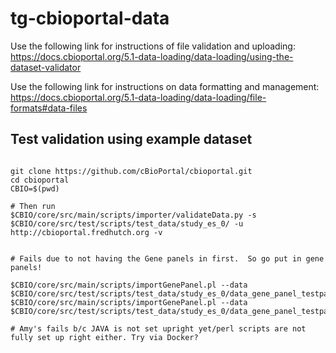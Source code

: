 # tg-cbioportal-data

Use the following link for instructions of file validation and uploading:
https://docs.cbioportal.org/5.1-data-loading/data-loading/using-the-dataset-validator

Use the following link for instructions on data formatting and management:
https://docs.cbioportal.org/5.1-data-loading/data-loading/file-formats#data-files


## Test validation using example dataset

```

git clone https://github.com/cBioPortal/cbioportal.git
cd cbioportal
CBIO=$(pwd)

# Then run
$CBIO/core/src/main/scripts/importer/validateData.py -s $CBIO/core/src/test/scripts/test_data/study_es_0/ -u http://cbioportal.fredhutch.org -v


# Fails due to not having the Gene panels in first.  So go put in gene panels!

$CBIO/core/src/main/scripts/importGenePanel.pl --data $CBIO/core/src/test/scripts/test_data/study_es_0/data_gene_panel_testpanel1.txt
$CBIO/core/src/main/scripts/importGenePanel.pl --data $CBIO/core/src/test/scripts/test_data/study_es_0/data_gene_panel_testpanel2.txt

# Amy's fails b/c JAVA is not set upright yet/perl scripts are not fully set up right either. Try via Docker?
```
